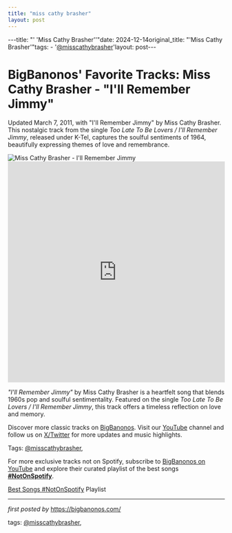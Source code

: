 ```yaml
---
title: "miss cathy brasher"
layout: post
---
```

---title: "' 'Miss Cathy Brasher''"date: 2024-12-14original_title: "'Miss Cathy Brasher'"tags:  - '[@misscathybrasher](/tags/misscathybrasher/)'layout: post---<!-- Post Title --><h1 >BigBanonos' Favorite Tracks: Miss Cathy Brasher - "I'll Remember Jimmy"</h1> <!-- Introductory Text --><p >Updated March 7, 2011, with "I'll Remember Jimmy" by Miss Cathy Brasher. This nostalgic track from the single <em>Too Late To Be Lovers / I'll Remember Jimmy</em>, released under K-Tel, captures the soulful sentiments of 1964, beautifully expressing themes of love and remembrance.</p> <!-- Featured Image --><div > <img src="https://i.ytimg.com/vi/P4_GZabTkeY/hqdefault.jpg?sqp=-oaymwEmCOADEOgC8quKqQMa8AEB-AH-BIAC4AOKAgwIABABGHIgRShHMA8=&rs=AOn4CLDpwn4l1wzMyouq7WmzHelUUKUg_Q" alt="Miss Cathy Brasher - I'll Remember Jimmy" /></div> <!-- YouTube Video Embed --><div > <iframe width="100%" height="514" src="https://www.youtube.com/embed/l8WwfoaRSZ8" title="Miss Cathy Brasher - I'll Remember Jimmy (1964)" frameborder="0" allow="accelerometer; autoplay; clipboard-write; encrypted-media; gyroscope; picture-in-picture; web-share" referrerpolicy="strict-origin-when-cross-origin" allowfullscreen></iframe></div> <!-- Song Information --><div > <p><em>"I'll Remember Jimmy"</em> by Miss Cathy Brasher is a heartfelt song that blends 1960s pop and soulful sentimentality. Featured on the single <em>Too Late To Be Lovers / I'll Remember Jimmy</em>, this track offers a timeless reflection on love and memory.</p></div> <!-- Footer Links --><div > <p>Discover more classic tracks on <a href="https://bigbanonos.com/" target="_blank">BigBanonos</a>. Visit our <a href="https://www.youtube.com/[@BigBanonos](/tags/BigBanonos/)" target="_blank">YouTube</a> channel and follow us on <a href="https://x.com/bigbanonos" target="_blank">X/Twitter</a> for more updates and music highlights.</p></div> <!-- Tags --><p >Tags: [@misscathybrasher](/tags/misscathybrasher/),</p><!--Subscribe and Playlist Links--><div>    <p>For more exclusive tracks not on Spotify, subscribe to <a href="https://www.youtube.com/[@BigBanonos](/tags/BigBanonos/)" target="_blank">BigBanonos on YouTube</a> and explore their curated playlist of the best songs <strong>[#NotOnSpotify](/tags/NotOnSpotify/)</strong>.</p>    <p><a href="https://www.youtube.com/playlist?list=PLtuNtuTatqI0kFahUCbtbfenC_ET5O_tr" target="_blank">Best Songs [#NotOnSpotify](/tags/NotOnSpotify/) Playlist<br /></a></p></div><hr /><p><em>first posted by</em> <a href="https://bigbanonos.com/" rel="noopener" target="_new">https://bigbanonos.com/</a></p><p>tags: [@misscathybrasher](/tags/misscathybrasher/),</p>